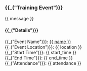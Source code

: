 <h3>{{_("Training Event")}}</h3>
<p>{{ message }}</p>

<h4>{{_("Details")}}</h4>
{{_("Event Name")}}: <a href="{{ event_link }}">{{ name }}</a>
<br>{{_("Event Location")}}: {{ location }}
<br>{{_("Start Time")}}: {{ start_time }}
<br>{{_("End Time")}}: {{ end_time }}
<br>{{_("Attendance")}}: {{ attendance }}